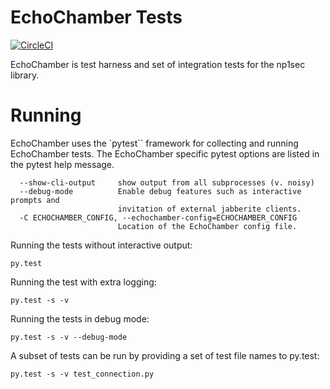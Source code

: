 EchoChamber Tests
=================

[![CircleCI](https://circleci.com/gh/equalitie/EchoChamber/tree/pytest-expect.svg?style=svg)](https://circleci.com/gh/equalitie/EchoChamber/tree/pytest-expect)

EchoChamber is test harness and set of integration tests for the np1sec library.

# Running

EchoChamber uses the `pytest`` framework for collecting and running EchoChamber tests. The EchoChamber specific pytest options are listed in the pytest help message.


      --show-cli-output     show output from all subprocesses (v. noisy)
      --debug-mode          Enable debug features such as interactive prompts and
                            invitation of external jabberite clients.
      -C ECHOCHAMBER_CONFIG, --echochamber-config=ECHOCHAMBER_CONFIG
                            Location of the EchoChamber config file.

Running the tests without interactive output:

    py.test

Running the test with extra logging:

    py.test -s -v

Running the tests in debug mode:

    py.test -s -v --debug-mode

A subset of tests can be run by providing a set of test file names to py.test:

    py.test -s -v test_connection.py
